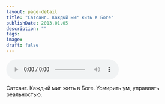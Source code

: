 ```yaml
---
layout: page-detail
title: "Сатсанг. Каждый миг жить в Боге"
publishDate: 2013.01.05
description: ""
tags:
image:
draft: false
---
```


<audio title="2013.01.05 - Сатсанг. Каждый миг жить в Боге.mp3" src="https://filer-api.advayta.org/v1.0/public/files/75080" controls=""></audio>

 Сатсанг. Каждый миг жить в Боге. Усмирить ум, управлять реальностью. 

  
